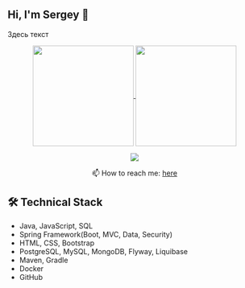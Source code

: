## Hi, I'm Sergey 👋
Здесь текст
<p align='center'>
<a href="https://github.com/Oxana-S/github-readme-stats">
  <img height=200 align="center" src="https://github-readme-stats.vercel.app/api?username=Oxana-S" />
</a>
<a href="https://github.com/Oxana-S/convoychat">
  <img height=200 align="center" src="https://github-readme-stats.vercel.app/api/top-langs?username=Oxana-S&layout=compact&langs_count=8&card_width=320" />
</a>
</p>

<p align='center'>
   <a href="https://t.me/OkShleyfman">
       <img src="https://img.shields.io/badge/Telegram-2CA5E0?style=for-the-badge&logo=telegram&logoColor=white"/>
   </a>
  </p>
<p align='center'>
📫 How to reach me: <a href='mailto:channel.my.honey@gmail.com'>here</a>
</p>

## 🛠 Technical Stack
*   Java, JavaScript, SQL
*   Spring Framework(Boot, MVC, Data, Security)
*   HTML, CSS, Bootstrap
*   PostgreSQL, MySQL, MongoDB, Flyway, Liquibase
*   Maven, Gradle
*   Docker
*   GitHub
